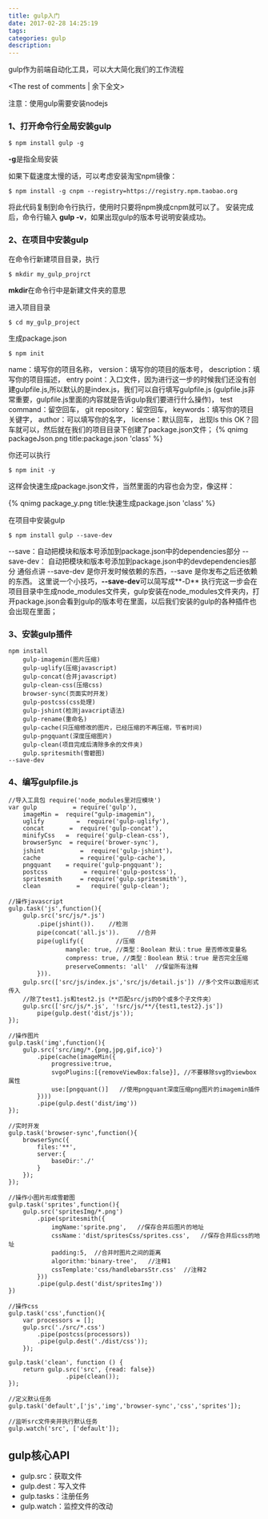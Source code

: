 ```yaml
---
title: gulp入门
date: 2017-02-28 14:25:19
tags:
categories: gulp
description:
---
```

gulp作为前端自动化工具，可以大大简化我们的工作流程
<!-- more -->
<The rest of comments | 余下全文>

注意：使用gulp需要安装nodejs

### 1、打开命令行全局安装gulp

```
$ npm install gulp -g
```
**-g**是指全局安装

如果下载速度太慢的话，可以考虑安装淘宝npm镜像：

```
$ npm install -g cnpm --registry=https://registry.npm.taobao.org
```
将此代码复制到命令行执行，使用时只要将npm换成cnpm就可以了。
安装完成后，命令行输入 **gulp -v**，如果出现gulp的版本号说明安装成功。

### 2、在项目中安装gulp

在命令行新建项目目录，执行

```
$ mkdir my_gulp_projrct
```
**mkdir**在命令行中是新建文件夹的意思

进入项目目录
```
$ cd my_gulp_project
```
生成package.json
```
$ npm init
```
name：填写你的项目名称，
version：填写你的项目的版本号，
description：填写你的项目描述，
entry point：入口文件，因为进行这一步的时候我们还没有创建gulpfile.js,所以默认的是index.js，我们可以自行填写gulpfile.js (gulpfile.js非常重要，gulpfile.js里面的内容就是告诉gulp我们要进行什么操作)，
test command：留空回车，
git repository：留空回车，
keywords：填写你的项目关键字，
author：可以填写你的名字，
license：默认回车，
出现Is this OK？<yes>回车就可以，然后就在我们的项目目录下创建了package.json文件；
{% qnimg packageJson.png title:package.json 'class' %}

你还可以执行
```
$ npm init -y
```
这样会快速生成package.json文件，当然里面的内容也会为空，像这样：

{% qnimg package_y.png title:快速生成package.json 'class' %}

在项目中安装gulp
```
$ npm install gulp --save-dev
```
--save：自动把模块和版本号添加到package.json中的dependencies部分
--save-dev： 自动把模块和版本号添加到package.json中的devdependencies部分
通俗点讲 --save-dev 是你开发时候依赖的东西，--save 是你发布之后还依赖的东西。
这里说一个小技巧，**--save-dev**可以简写成**-D**
执行完这一步会在项目目录中生成node_modules文件夹，gulp安装在node_modules文件夹内，打开package.json会看到gulp的版本号在里面，以后我们安装的gulp的各种插件也会出现在里面；

### 3、安装gulp插件
    
    npm install 
        gulp-imagemin(图片压缩)  
        gulp-uglify(压缩javascript) 
        gulp-concat(合并javascript) 
        gulp-clean-css(压缩css)  
        browser-sync(页面实时开发) 
        gulp-postcss(css处理) 
        gulp-jshint(检测javacript语法) 
        gulp-rename(重命名)
        gulp-cache(只压缩修改的图片，已经压缩的不再压缩，节省时间)
        gulp-pngquant(深度压缩图片)
        gulp-clean(项目完成后清除多余的文件夹)
        gulp.spritesmith(雪碧图)
    --save-dev
    
### 4、编写gulpfile.js

    //导入工具包 require('node_modules里对应模块')
    var gulp          = require('gulp'),
        imageMin =  require("gulp-imagemin"),
        uglify         =  require('gulp-uglify'),
        concat       =  require('gulp-concat'),
        minifyCss   =  require('gulp-clean-css'),
        browserSync  = require('brower-sync'),
        jshint          =  require('gulp-jshint')，
        cache           = require('gulp-cache'),
        pngquant    = require('gulp-pngquant');
        postcss          = require('gulp-postcss'),
        spritesmith     = require('gulp.spritesmith'),
        clean          =   require('gulp-clean');

    //操作javascript
    gulp.task('js',function(){
        gulp.src('src/js/*.js')
            .pipe(jshint()).    //检测
            pipe(concat('all.js')).     //合并
            pipe(uglify({         //压缩
                    mangle: true, //类型：Boolean 默认：true 是否修改变量名
                    compress: true, //类型：Boolean 默认：true 是否完全压缩
                    preserveComments: 'all'  //保留所有注释
            })).     
        gulp.src(['src/js/index.js','src/js/detail.js']) //多个文件以数组形式传入
        //除了test1.js和test2.js（**匹配src/js的0个或多个子文件夹）
        gulp.src(['src/js/*.js', '!src/js/**/{test1,test2}.js']) 
            pipe(gulp.dest('dist/js'));
    });
    
    //操作图片
    gulp.task('img',function(){
        gulp.src('src/img/*.{png,jpg,gif,ico}')
            .pipe(cache(imageMin({
                progressive:true,
                svgoPlugins:[{removeViewBox:false}], //不要移除svg的viewbox属性
                use:[pngquant()]   //使用pngquant深度压缩png图片的imagemin插件
            })))
            .pipe(gulp.dest('dist/img'))
    });
    
    //实时开发
    gulp.task('browser-sync',function(){
        browserSync({
            files:'**',
            server:{
                baseDir:'./'
            }
        });	
    });
    
    //操作小图片形成雪碧图
    gulp.task('sprites',function(){
        gulp.src('spritesImg/*.png')
            .pipe(spritesmith({
                imgName:'sprite.png',   //保存合并后图片的地址
                cssName：'dist/spritesCss/sprites.css',   //保存合并后css的地址
                padding:5,  //合并时图片之间的距离
                algorithm:'binary-tree',   //注释1
                cssTemplate:'css/handlebarsStr.css'  //注释2
            }))
            .pipe(gulp.dest('dist/spritesImg'))
    })
    
    //操作css
    gulp.task('css',function(){     
        var processors = [];
        gulp.src('./src/*.css')      
            .pipe(postcss(processors))
            .pipe(gulp.dest('./dist/css'));     
        });

    gulp.task('clean', function () {
        return gulp.src('src', {read: false})
                    .pipe(clean());
    });
    
    //定义默认任务
    gulp.task('default',['js','img','browser-sync','css','sprites']);

    //监听src文件夹并执行默认任务
    gulp.watch('src', ['default']);
    
## gulp核心API
    
* gulp.src：获取文件
* gulp.dest：写入文件
* gulp.tasks：注册任务
* gulp.watch：监控文件的改动


